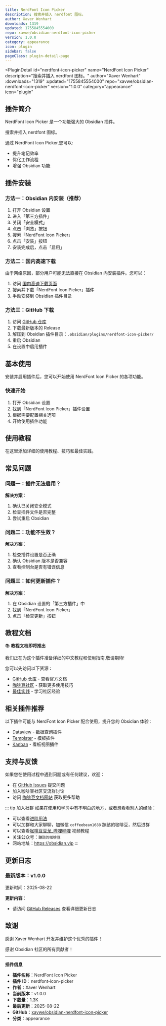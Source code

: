 ```yaml
---
title: NerdFont Icon Picker
description: 搜索并插入 nerdfont 图标。
author: Xaver Wenhart
downloads: 1319
updated: 1755845554000
repo: xavwe/obsidian-nerdfont-icon-picker
version: 1.0.0
category: appearance
icon: plugin
sidebar: false
pageClass: plugin-detail-page
---
```


<PluginDetail
  id="nerdfont-icon-picker"
  name="NerdFont Icon Picker"
  description="搜索并插入 nerdfont 图标。"
  author="Xaver Wenhart"
  :downloads="1319"
  :updated="1755845554000"
  repo="xavwe/obsidian-nerdfont-icon-picker"
  version="1.0.0"
  category="appearance"
  icon="plugin"
>

<!-- AUTO_GENERATED_START -->
## 插件简介

NerdFont Icon Picker 是一个功能强大的 Obsidian 插件。

搜索并插入 nerdfont 图标。

通过 NerdFont Icon Picker,您可以:

- 提升笔记效率
- 优化工作流程
- 增强 Obsidian 功能

<!-- AUTO_GENERATED_END -->

<!-- AUTO_GENERATED_START -->
## 插件安装

### 方法一：Obsidian 内安装（推荐）

1. 打开 Obsidian 设置
2. 进入「第三方插件」
3. 关闭「安全模式」
4. 点击「浏览」按钮
5. 搜索「NerdFont Icon Picker」
6. 点击「安装」按钮
7. 安装完成后，点击「启用」

### 方法二：国内高速下载

由于网络原因，部分用户可能无法直接在 Obsidian 内安装插件。您可以：

1. 访问 [国内高速下载页面](/zh/documentation/obsidian-plugins-download.html)
2. 搜索并下载「NerdFont Icon Picker」插件
3. 手动安装到 Obsidian 插件目录

### 方法三：GitHub 下载

1. 访问 [GitHub 仓库](https://github.com/xavwe/obsidian-nerdfont-icon-picker)
2. 下载最新版本的 Release
3. 解压到 Obsidian 插件目录：`.obsidian/plugins/nerdfont-icon-picker/`
4. 重启 Obsidian
5. 在设置中启用插件

## 基本使用

安装并启用插件后，您可以开始使用 NerdFont Icon Picker 的各项功能。

### 快速开始

1. 打开 Obsidian 设置
2. 找到「NerdFont Icon Picker」插件设置
3. 根据需要配置相关选项
4. 开始使用插件功能

<!-- AUTO_GENERATED_END -->

<!-- CUSTOM_CONTENT_START:tutorial -->
## 使用教程

在这里添加详细的使用教程、技巧和最佳实践。

<!-- CUSTOM_CONTENT_END:tutorial -->

<!-- SHARED_CONTENT_START -->
## 常见问题

### 问题一：插件无法启用？

**解决方案**：
1. 确认已关闭安全模式
2. 检查插件文件是否完整
3. 尝试重启 Obsidian

### 问题二：功能不生效？

**解决方案**：
1. 检查插件设置是否正确
2. 确认 Obsidian 版本是否兼容
3. 查看控制台是否有错误信息

### 问题三：如何更新插件？

**解决方案**：
1. 在 Obsidian 设置的「第三方插件」中
2. 找到「NerdFont Icon Picker」
3. 点击「检查更新」按钮

## 教程文档

📚 **教程文档即将推出**

我们正在为这个插件准备详细的中文教程和使用指南,敬请期待!

您可以先访问以下资源：
- [GitHub 仓库](https://github.com/xavwe/obsidian-nerdfont-icon-picker) - 查看官方文档
- [咖啡豆社区](/zh/bases/) - 获取更多使用技巧
- [最佳实践](/zh/best-practices/) - 学习社区经验

## 相关插件推荐

以下插件可能与 NerdFont Icon Picker 配合使用，提升您的 Obsidian 体验：

- [Dataview](/zh/plugins/dataview.html) - 数据查询插件
- [Templater](/zh/plugins/templater-obsidian.html) - 模板插件
- [Kanban](/zh/plugins/obsidian-kanban.html) - 看板视图插件

## 支持与反馈

如果您在使用过程中遇到问题或有任何建议，欢迎：

- 在 [GitHub Issues](https://github.com/xavwe/obsidian-nerdfont-icon-picker/issues) 提交问题
- 加入咖啡豆社区交流群讨论
- 访问 [咖啡豆文档网站](https://obsidian.vip) 获取更多帮助

::: tip 加入社群
如果在使用和学习中有不明白的地方，或者想看看别人的经验：
- 可以查看[进阶用法](/zh/advanced)
- 可以加群和大家聊聊，加微信 `coffeebean1688` 蹦跶的咖啡豆，然后进群
- 可以查看[咖啡豆豆龙_哔哩哔哩](https://space.bilibili.com/618777356) 视频教程
- 关注公众号：`蹦跶的咖啡豆`
- 网站地址：https://obsidian.vip
:::
<!-- SHARED_CONTENT_END -->

<!-- AUTO_GENERATED_START -->
## 更新日志

### 最新版本：v1.0.0

更新时间：2025-08-22

**更新内容**：
- 请访问 [GitHub Releases](https://github.com/xavwe/obsidian-nerdfont-icon-picker/releases) 查看详细更新日志

## 致谢

感谢 Xaver Wenhart 开发并维护这个优秀的插件！

感谢 Obsidian 社区的所有贡献者！

---

**插件信息**
- **插件名称**：NerdFont Icon Picker
- **插件 ID**：nerdfont-icon-picker
- **作者**：Xaver Wenhart
- **当前版本**：v1.0.0
- **下载量**：1.3K
- **最后更新**：2025-08-22
- **GitHub**：[xavwe/obsidian-nerdfont-icon-picker](https://github.com/xavwe/obsidian-nerdfont-icon-picker)
- **分类**：appearance
<!-- AUTO_GENERATED_END -->

</PluginDetail>

